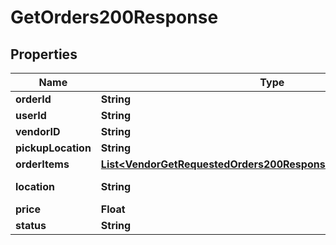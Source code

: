 

# GetOrders200Response

## Properties

Name | Type | Description | Notes
------------ | ------------- | ------------- | -------------
**orderId** | **String** |  |  [optional]
**userId** | **String** |  |  [optional]
**vendorID** | **String** |  |  [optional]
**pickupLocation** | **String** |  |  [optional]
**orderItems** | [**List&lt;VendorGetRequestedOrders200ResponseInnerOrderItemsInner&gt;**](VendorGetRequestedOrders200ResponseInnerOrderItemsInner.md) |  |  [optional]
**location** | **String** | Delivery location. |  [optional]
**price** | **Float** |  |  [optional]
**status** | **String** |  |  [optional]




